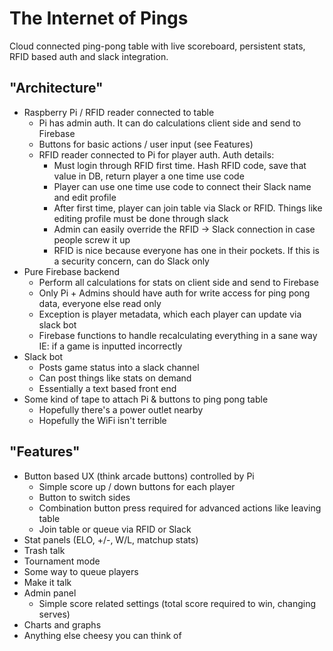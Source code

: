 # The Internet of Pings

Cloud connected ping-pong table with live scoreboard, persistent stats, RFID based auth and slack integration.

## "Architecture"
- Raspberry Pi / RFID reader connected to table
  - Pi has admin auth. It can do calculations client side and send to Firebase
  - Buttons for basic actions / user input (see Features)
  - RFID reader connected to Pi for player auth. Auth details:
    - Must login through RFID first time. Hash RFID code, save that value in DB, return player a one time use code
    - Player can use one time use code to connect their Slack name and edit profile
    - After first time, player can join table via Slack or RFID. Things like editing profile must be done through slack
    - Admin can easily override the RFID -> Slack connection in case people screw it up
    - RFID is nice because everyone has one in their pockets. If this is a security concern, can do Slack only
- Pure Firebase backend
  - Perform all calculations for stats on client side and send to Firebase
  - Only Pi + Admins should have auth for write access for ping pong data, everyone else read only
  - Exception is player metadata, which each player can update via slack bot
  - Firebase functions to handle recalculating everything in a sane way IE: if a game is inputted incorrectly
- Slack bot
  - Posts game status into a slack channel
  - Can post things like stats on demand
  - Essentially a text based front end
- Some kind of tape to attach Pi & buttons to ping pong table
  - Hopefully there's a power outlet nearby
  - Hopefully the WiFi isn't terrible

## "Features"
- Button based UX (think arcade buttons) controlled by Pi
  - Simple score up / down buttons for each player
  - Button to switch sides
  - Combination button press required for advanced actions like leaving table
  - Join table or queue via RFID or Slack
- Stat panels (ELO, +/-, W/L, matchup stats)
- Trash talk
- Tournament mode
- Some way to queue players
- Make it talk
- Admin panel
  - Simple score related settings (total score required to win, changing serves)
- Charts and graphs
- Anything else cheesy you can think of
